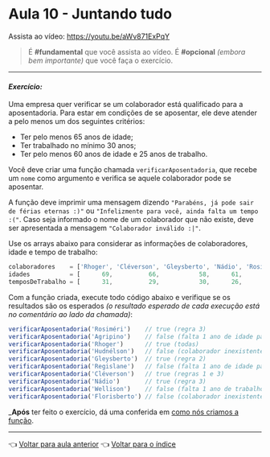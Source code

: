 # Aula 10 - Juntando tudo

Assista ao vídeo: https://youtu.be/aWv871ExPqY

> É **#fundamental** que você assista ao vídeo. É **#opcional** _(embora bem importante)_ que você faça o exercício.

---

#### _Exercício:_

Uma empresa quer verificar se um colaborador está qualificado para a aposentadoria. Para estar em condições de se aposentar, ele deve atender a pelo menos um dos seguintes critérios: 
* Ter pelo menos 65 anos de idade;
* Ter trabalhado no mínimo 30 anos;
* Ter pelo menos 60 anos de idade e 25 anos de trabalho.

Você deve criar uma função chamada `verificarAposentadoria`, que recebe um `nome` como argumento e verifica se aquele colaborador pode se aposentar. 

A função deve imprimir uma mensagem dizendo `"Parabéns, já pode sair de férias eternas :)"` ou `"Infelizmente para você, ainda falta um tempo :("`. Caso seja informado o nome de um colaborador que não existe, deve ser apresentada a mensagem `"Colaborador inválido :|"`.

Use os arrays abaixo para considerar as informações de colaboradores, idade e tempo de trabalho:

```javascript
colaboradores    = ['Rhoger', 'Cléverson', 'Gleysberto', 'Nádio', 'Rosiméri', 'Regislane', 'Agripino', 'Wellison']
idades           = [      69,          66,           58,      61,         60,          64,         59,         55]
temposDeTrabalho = [      31,          29,           30,      26,         25,          24,         26,         29]
```

Com a função criada, execute todo código abaixo e verifique se os resultados são os esperados _(o resultado esperado de cada execução está no comentário ao lado da chamada)_:
```javascript
verificarAposentadoria('Rosiméri')    // true (regra 3)
verificarAposentadoria('Agripino')    // false (falta 1 ano de idade para regra 3)
verificarAposentadoria('Rhoger')      // true (todas)
verificarAposentadoria('Hudnélson')   // false (colaborador inexistente)
verificarAposentadoria('Gleysberto')  // true (regra 2)
verificarAposentadoria('Regislane')   // false (falta 1 ano de idade para regra 1 e 1 de trabalho para regra 3)
verificarAposentadoria('Cléverson')   // true (regras 1 e 3)
verificarAposentadoria('Nádio')       // true (regra 3)
verificarAposentadoria('Wellison')    // false (falta 1 ano de trabalho para regra 2)
verificarAposentadoria('Florisberto') // false (colaborador inexistente)
```

_**Após** ter feito o exercício, dá uma conferida em [como nós criamos a função](resolucao.md).

---

👈 [Voltar para aula anterior](../aula09/aula.md)
👈 [Voltar para o índice](../material.md#algoritmos-e-lógica-de-programação-fundamental)
